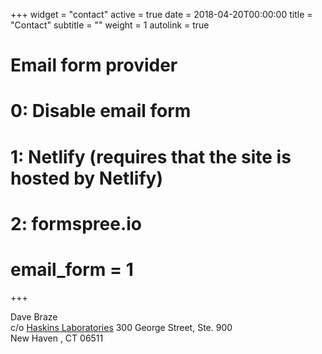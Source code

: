 +++
widget = "contact"
active = true
date = 2018-04-20T00:00:00
title = "Contact"
subtitle = ""
weight = 1
autolink = true

# Email form provider
#   0: Disable email form
#   1: Netlify (requires that the site is hosted by Netlify)
#   2: formspree.io
#		email_form = 1
+++

Dave Braze\
c/o  [Haskins Laboratories](https://www.haskinslabs.org) 300 George Street, Ste. 900\
 New Haven , CT 06511